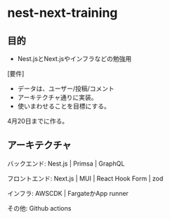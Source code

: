 # nest-next-training

## 目的
- Nest.jsとNext.jsやインフラなどの勉強用

[要件]
- データは、ユーザー/投稿/コメント
- アーキテクチャ通りに実装。
- 使いまわせることを目標にする。

4月20日までに作る。

## アーキテクチャ

バックエンド:  Nest.js | Primsa | GraphQL

フロントエンド: Next.js | MUI | React Hook Form | zod 

インフラ: AWSCDK | FargateかApp runner

その他: Github actions


